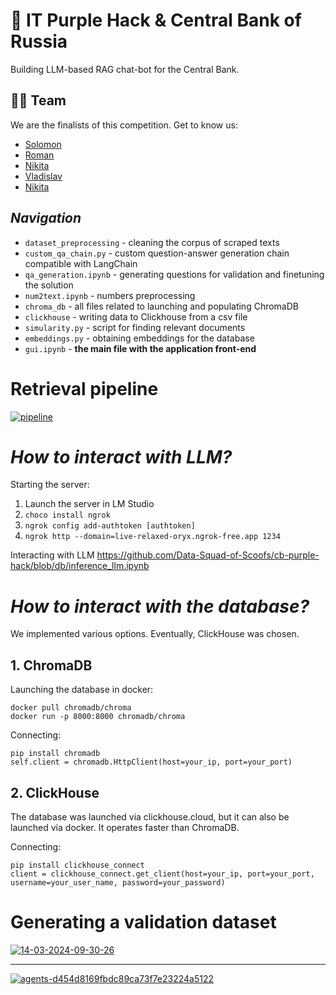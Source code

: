 # 🤖 IT Purple Hack & Central Bank of Russia
Building LLM-based RAG chat-bot for the Central Bank.

## 🦸‍♂️ Team
We are the finalists of this competition. 
Get to know us:
- [Solomon](https://github.com/veidlink)
- [Roman](https://github.com/gblssroman)
- [Nikita](https://github.com/qdzzzxc)
- [Vladislav](https://github.com/vladik-pwnz)
- [Nikita](https://github.com/AnalyseOptimize)

## ***Navigation***
- `dataset_preprocessing` - cleaning the corpus of scraped texts
- `custom_qa_chain.py` - custom question-answer generation chain compatible with LangChain
- `qa_generation.ipynb` - generating questions for validation and finetuning the solution
- `num2text.ipynb` - numbers preprocessing
- `chroma_db` - all files related to launching and populating ChromaDB
- `clickhouse` - writing data to Clickhouse from a csv file
- `simularity.py` - script for finding relevant documents
- `embeddings.py` - obtaining embeddings for the database
- `gui.ipynb` - **the main file with the application front-end**
# Retrieval pipeline

[![pipeline](https://i.ibb.co/0h0h1Jm/pipeline.jpg)](https://ibb.co/hDGDr8L)

# ***How to interact with LLM?***

Starting the server:
1. Launch the server in LM Studio
2. ```choco install ngrok```
3. ```ngrok config add-authtoken [authtoken]```
4. ```ngrok http --domain=live-relaxed-oryx.ngrok-free.app 1234 ```

Interacting with LLM 
https://github.com/Data-Squad-of-Scoofs/cb-purple-hack/blob/db/inference_llm.ipynb

# ***How to interact with the database?***

We implemented various options. Eventually, ClickHouse was chosen.

## 1. ChromaDB

Launching the database in docker:
```
docker pull chromadb/chroma
docker run -p 8000:8000 chromadb/chroma
```

Connecting:

```
pip install chromadb
self.client = chromadb.HttpClient(host=your_ip, port=your_port)
```

## 2. ClickHouse

The database was launched via clickhouse.cloud, but it can also be launched via docker.
It operates faster than ChromaDB.

Connecting:

```
pip install clickhouse_connect
client = clickhouse_connect.get_client(host=your_ip, port=your_port, username=your_user_name, password=your_password)
```

# Generating a validation dataset

[![14-03-2024-09-30-26](https://i.ibb.co/yVY0pyR/photo-2024-03-16-22-17-39.jpg)](https://ibb.co/TqnfPqk)

------

[![agents-d454d8169fbdc89ca73f7e23224a5122]()](https://i.ibb.co/FsMgtKm/agents-d454d8169fbdc89ca73f7e23224a5122.png)
